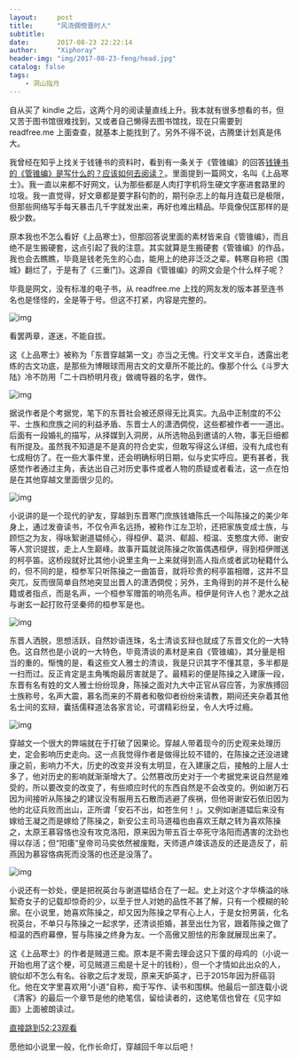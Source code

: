 ```yaml
---
layout:     post
title:      "风流倜傥晋时人"
subtitle:   
date:       2017-08-23 22:22:14
author:     "Xiphoray"
header-img: "img/2017-08-23-feng/head.jpg"
catalog: false
tags:     
    - 洞山指月
---
```









自从买了 kindle 之后，这两个月的阅读量直线上升。我本就有很多想看的书，但又苦于图书馆很难找到，又或者自己懒得去图书馆找，现在只需要到 readfree.me 上面查查，就基本上能找到了。另外不得不说，古腾堡计划真是伟大。


我曾经在知乎上找关于钱锺书的资料时，看到有一条关于《管锥编》的回答[钱锺书的《管锥编》是写什么的？应该如何去阅读？]( https://www.zhihu.com/question/21390987/answer/196415241)。里面提到一篇网文，名叫《上品寒士》。我一直以来都不好网文，认为那些都是人肉打字机将生硬文字塞进套路里的垃圾。我一直觉得，好文章都是要字斟句酌的，期刊杂志上的每月连载已是极限，但那些网络写手每天暴击几千字就发出来，再好也难出精品。毕竟像倪匡那样的是极少数。


原本我也不怎么看好《上品寒士》，但那回答说里面的素材皆来自《管锥编》，而且绝不是生搬硬套，这点引起了我的注意。其实就算是生搬硬套《管锥编》的作品，我也会去瞧瞧，毕竟是钱老先生的心血，能用上的绝非泛泛之辈。韩寒自称把《围城》翻烂了，于是有了《三重门》。这源自《管锥编》的网文会是个什么样子呢？


毕竟是网文，没有标准的电子书，从 readfree.me 上找的网友发的版本甚至连书名也是怪怪的，全是等于号。但这不打紧，内容是完整的。

![img](/img/2017-08-23-feng/1.png)

看罢两章，遂迷，不能自拔。


这《上品寒士》被称为「东晋穿越第一文」亦当之无愧。行文半文半白，透露出老练的古文功底，是那些为博眼球而用古文的文章所不能比的。像那个什么《斗罗大陆》冷不防用「二十四桥明月夜」做魂导器的名字，做作。

![img](/img/2017-08-23-feng/2.png)

据说作者是个考据党，笔下的东晋社会被还原得无比真实。九品中正制度的不公平、士族和庶族之间的利益矛盾、东晋士人的潇洒倜傥，这些都被作者一一道出。后面有一段婚礼的描写，从择媒到入洞房，从所选物品到邀请的人物，事无巨细都有所提及。虽然我不知道是不是真的符合史实，但敢写得这么详细，没有九成也有七成相仿了。在一些大事件里，还会明确标明日期，似与史实呼应。更有甚者，我感觉作者通过主角，表达出自己对历史事件或者人物的质疑或者看法，这一点在怕是在其他穿越文里面很少见的。

![img](/img/2017-08-23-feng/3.jpg)


小说讲的是一个现代的驴友，穿越到东晋寒门庶族钱塘陈氏一个叫陈操之的美少年身上，通过发奋读书，不仅令声名远扬，被称作江左卫玠，还把家族变成士族，与顾恺之为友，得咏絮谢道韫倾心，得桓伊、葛洪、郗超、桓温、支憨度大师、谢安等人赏识提拔，走上人生巅峰。故事开篇就说陈操之吹笛偶遇桓伊，得到桓伊赠送的柯亭笛。这桥段就好比其他小说里主角一上来就得到高人指点或者武功秘籍什么的，但不同的是，桓参军只听陈操之一曲笛音，就将珍贵的柯亭笛相赠，这并不显突兀，反而很简单自然地突显出晋人的潇洒倜傥；另外，主角得到的并不是什么秘籍或者指点，而是名声，一个桓参军赠笛的响亮名声。桓伊是何许人也？淝水之战与谢玄一起打败苻坚秦师的桓参军是也。

![img](/img/2017-08-23-feng/4.jpg)

东晋人洒脱，思想活跃，自然妙语连珠，名士清谈玄辩也就成了东晋文化的一大特色。这自然也是小说的一大特色，毕竟清谈的素材是来自《管锥编》，其分量是相当的重的。惭愧的是，看这些文人雅士的清谈，我是只识其字不懂其意，多半都是一扫而过。反正肯定是主角嘴炮最厉害就是了。最精彩的便是陈操之入建康一段，东晋有名有姓的文人雅士纷纷现身，陈操之面对九大中正官从容应答，为家族搏回士族称号，名声大震，慕名而来的不屑者和敬仰者纷纷来请教，期间还夹杂着其他名士间的玄辩，囊括儒释道法各家言论，可谓精彩纷呈，令人大呼过瘾。

![img](/img/2017-08-23-feng/5.jpg)

穿越文一个很大的弊端就在于打破了因果论。穿越人带着现今的历史观来处理历史，定会影响历史走向。这一点我觉得作者是做得比较不错的，在陈操之还没进建康之前，影响力不大，历史的改变并没有太明显，在入建康之后，接触的上层人士多了，他对历史的影响就渐渐增大了。公然篡改历史对于一个考据党来说自然是难受的，所以要改变的改变了，有些顺应时代的东西自然是不会改变的。例如谢万石因为间接听从陈操之的建议没有服用五石散而逃避了疾祸，但他哥谢安石依旧因为他的北征兵败而出山，正所谓「安石不出，如苍生何！」。又例如谢道韫后来没有嫁给王凝之而是嫁给了陈操之，新安公主司马道福也由喜欢王献之转为喜欢陈操之，太原王慕容恪也没有攻克洛阳，原来因为带五百士卒死守洛阳而遇害的沈劲也得以存活；但“阳痿”皇帝司马奕依然被废黜，天师道卢竦该造反的还是造反了，前燕因为慕容恪病死而没落的也还是没落了。

![img](/img/2017-08-23-feng/6.jpg)

小说还有一妙处，便是把祝英台与谢道韫结合在了一起。史上对这个才华横溢的咏絮奇女子的记载却惊奇的少，以至于世人对她的品性不甚了解，只有一个模糊的轮廓。在小说里，她喜欢陈操之，却又因为陈操之早有心上人，于是女扮男装，化名祝英台，不单只与陈操之一起求学，还清谈拒婚，甚至出仕为官，跟着陈操之做了桓温的西府幕僚，誓与陈操之终身为友。一个高傲又胆怯的形象就展现出来了。


这《上品寒士》的作者是贼道三痴。原本是不需去理会这只下蛋的母鸡的（小说一开始也用了这个梗，可见贼道三痴是十足十的钱粉），但一个才情如此出众的人，貌似却不怎么有名。谷歌之后才发现，原来天妒英才，已于2015年因为肝癌羽化。他在文字里喜欢用“小道”自称，痴于写作、读书和围棋。他最后一部连载小说《清客》的最后一个章节是他的绝笔信，留给读者的，这绝笔信也曾在《见字如面》上面被朗读过。




[直接跳到52:23观看](https://v.qq.com/x/cover/dn2mnt7dnlnf4o6/u00223v4ic0.html)


愿他如小说里一般，化作长命灯，穿越回千年以后吧！

